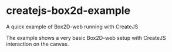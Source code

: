 # createjs-box2d-example
A quick example of Box2D-web running with CreateJS

The example shows a very basic Box2D-web setup with CreateJS interaction on the canvas.
